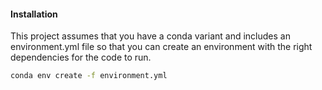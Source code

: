 #### Installation
This project assumes that you have a conda variant and includes an environment.yml file so that you can create an environment with the right dependencies for the code to run.

```bash
conda env create -f environment.yml
```
